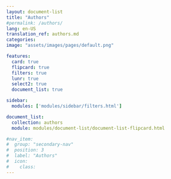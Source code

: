 ```yaml
---
layout: document-list
title: "Authors"
#permalink: /authors/
lang: en-US
translation_ref: authors.md
categories:
image: "assets/images/pages/default.png"

features:
  card: true
  flipcard: true
  filters: true
  lunr: true
  select2: true
  document_list: true

sidebar:
  modules: ['modules/sidebar/filters.html']

document_list:
  collection: authors
  module: modules/document-list/document-list-flipcard.html

#nav_item:
#  group: "secondary-nav"
#  position: 3
#  label: "Authors"
#  icon:
#    class:
---
```

